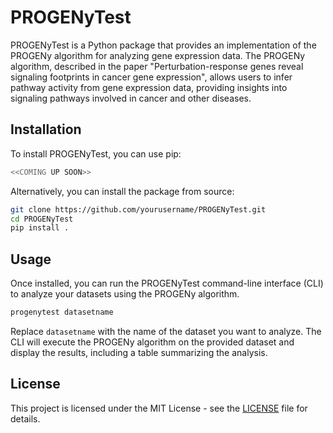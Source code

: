 # PROGENyTest

PROGENyTest is a Python package that provides an implementation of the PROGENy algorithm for analyzing gene expression data. The PROGENy algorithm, described in the paper "Perturbation-response genes reveal signaling footprints in cancer gene expression", allows users to infer pathway activity from gene expression data, providing insights into signaling pathways involved in cancer and other diseases.

## Installation

To install PROGENyTest, you can use pip:


```bash
<<COMING UP SOON>>
```


Alternatively, you can install the package from source:


```bash
git clone https://github.com/yourusername/PROGENyTest.git
cd PROGENyTest
pip install .
```


## Usage

Once installed, you can run the PROGENyTest command-line interface (CLI) to analyze your datasets using the PROGENy algorithm.


```bash
progenytest datasetname
```


Replace `datasetname` with the name of the dataset you want to analyze. The CLI will execute the PROGENy algorithm on the provided dataset and display the results, including a table summarizing the analysis.


## License

This project is licensed under the MIT License - see the [LICENSE](LICENSE) file for details.

